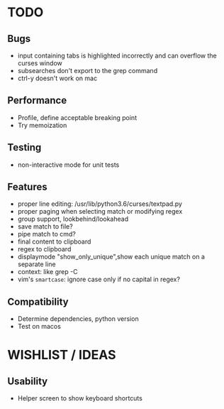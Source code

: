 # TODO 

## Bugs

- input containing tabs is highlighted incorrectly and can overflow the curses window
- subsearches don't export to the grep command
- ctrl-y doesn't work on mac

## Performance

- Profile, define acceptable breaking point
- Try memoization

## Testing

- non-interactive mode for unit tests

## Features

- proper line editing: /usr/lib/python3.6/curses/textpad.py
- proper paging when selecting match or modifying regex
- group support, lookbehind/lookahead
- save match to file?
- pipe match to cmd?
- final content to clipboard
- regex to clipboard
- displaymode "show_only_unique",show each unique match on a separate line
- context: like grep -C
- vim's `smartcase`: ignore case only if no capital in regex?

## Compatibility

- Determine dependencies, python version
- Test on macos

# WISHLIST / IDEAS

## Usability

- Helper screen to show keyboard shortcuts


